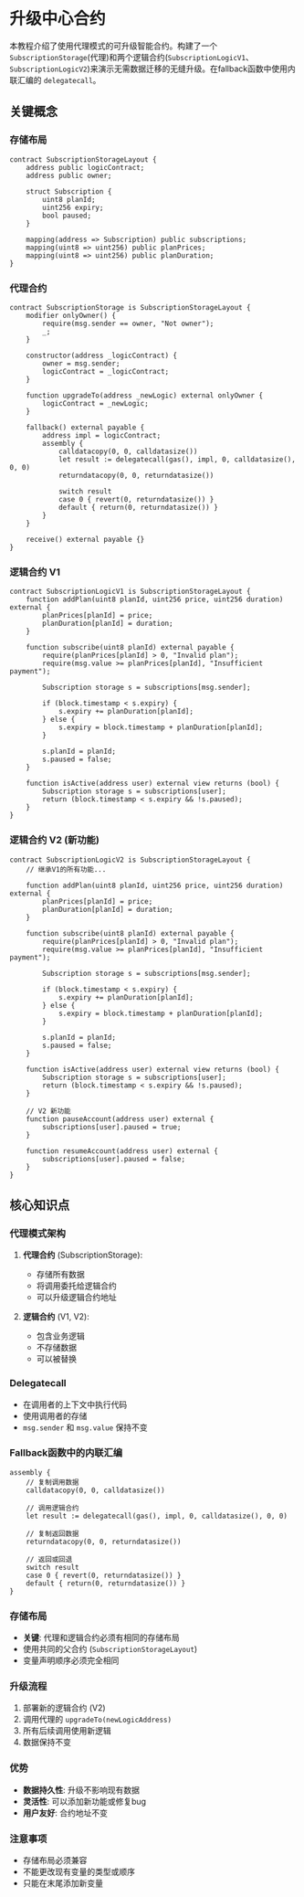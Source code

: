 # 升级中心合约

本教程介绍了使用代理模式的可升级智能合约。构建了一个 `SubscriptionStorage`(代理)和两个逻辑合约(`SubscriptionLogicV1`、`SubscriptionLogicV2`)来演示无需数据迁移的无缝升级。在fallback函数中使用内联汇编的 `delegatecall`。

## 关键概念

### 存储布局
```solidity
contract SubscriptionStorageLayout {
    address public logicContract;
    address public owner;
    
    struct Subscription {
        uint8 planId;
        uint256 expiry;
        bool paused;
    }
    
    mapping(address => Subscription) public subscriptions;
    mapping(uint8 => uint256) public planPrices;
    mapping(uint8 => uint256) public planDuration;
}
```

### 代理合约
```solidity
contract SubscriptionStorage is SubscriptionStorageLayout {
    modifier onlyOwner() {
        require(msg.sender == owner, "Not owner");
        _;
    }
    
    constructor(address _logicContract) {
        owner = msg.sender;
        logicContract = _logicContract;
    }
    
    function upgradeTo(address _newLogic) external onlyOwner {
        logicContract = _newLogic;
    }
    
    fallback() external payable {
        address impl = logicContract;
        assembly {
            calldatacopy(0, 0, calldatasize())
            let result := delegatecall(gas(), impl, 0, calldatasize(), 0, 0)
            returndatacopy(0, 0, returndatasize())
            
            switch result
            case 0 { revert(0, returndatasize()) }
            default { return(0, returndatasize()) }
        }
    }
    
    receive() external payable {}
}
```

### 逻辑合约 V1
```solidity
contract SubscriptionLogicV1 is SubscriptionStorageLayout {
    function addPlan(uint8 planId, uint256 price, uint256 duration) external {
        planPrices[planId] = price;
        planDuration[planId] = duration;
    }
    
    function subscribe(uint8 planId) external payable {
        require(planPrices[planId] > 0, "Invalid plan");
        require(msg.value >= planPrices[planId], "Insufficient payment");
        
        Subscription storage s = subscriptions[msg.sender];
        
        if (block.timestamp < s.expiry) {
            s.expiry += planDuration[planId];
        } else {
            s.expiry = block.timestamp + planDuration[planId];
        }
        
        s.planId = planId;
        s.paused = false;
    }
    
    function isActive(address user) external view returns (bool) {
        Subscription storage s = subscriptions[user];
        return (block.timestamp < s.expiry && !s.paused);
    }
}
```

### 逻辑合约 V2 (新功能)
```solidity
contract SubscriptionLogicV2 is SubscriptionStorageLayout {
    // 继承V1的所有功能...
    
    function addPlan(uint8 planId, uint256 price, uint256 duration) external {
        planPrices[planId] = price;
        planDuration[planId] = duration;
    }
    
    function subscribe(uint8 planId) external payable {
        require(planPrices[planId] > 0, "Invalid plan");
        require(msg.value >= planPrices[planId], "Insufficient payment");
        
        Subscription storage s = subscriptions[msg.sender];
        
        if (block.timestamp < s.expiry) {
            s.expiry += planDuration[planId];
        } else {
            s.expiry = block.timestamp + planDuration[planId];
        }
        
        s.planId = planId;
        s.paused = false;
    }
    
    function isActive(address user) external view returns (bool) {
        Subscription storage s = subscriptions[user];
        return (block.timestamp < s.expiry && !s.paused);
    }
    
    // V2 新功能
    function pauseAccount(address user) external {
        subscriptions[user].paused = true;
    }
    
    function resumeAccount(address user) external {
        subscriptions[user].paused = false;
    }
}
```

## 核心知识点

### 代理模式架构

1. **代理合约** (SubscriptionStorage):
   - 存储所有数据
   - 将调用委托给逻辑合约
   - 可以升级逻辑合约地址

2. **逻辑合约** (V1, V2):
   - 包含业务逻辑
   - 不存储数据
   - 可以被替换

### Delegatecall

- 在调用者的上下文中执行代码
- 使用调用者的存储
- `msg.sender` 和 `msg.value` 保持不变

### Fallback函数中的内联汇编

```solidity
assembly {
    // 复制调用数据
    calldatacopy(0, 0, calldatasize())
    
    // 调用逻辑合约
    let result := delegatecall(gas(), impl, 0, calldatasize(), 0, 0)
    
    // 复制返回数据
    returndatacopy(0, 0, returndatasize())
    
    // 返回或回退
    switch result
    case 0 { revert(0, returndatasize()) }
    default { return(0, returndatasize()) }
}
```

### 存储布局

- **关键**: 代理和逻辑合约必须有相同的存储布局
- 使用共同的父合约 (`SubscriptionStorageLayout`)
- 变量声明顺序必须完全相同

### 升级流程

1. 部署新的逻辑合约 (V2)
2. 调用代理的 `upgradeTo(newLogicAddress)`
3. 所有后续调用使用新逻辑
4. 数据保持不变

### 优势

- **数据持久性**: 升级不影响现有数据
- **灵活性**: 可以添加新功能或修复bug
- **用户友好**: 合约地址不变

### 注意事项

- 存储布局必须兼容
- 不能更改现有变量的类型或顺序
- 只能在末尾添加新变量

